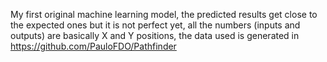 My first original machine learning model, the predicted results get close to the expected ones but it is not perfect yet, all the numbers (inputs and outputs) are basically X and Y positions, the data used is generated in https://github.com/PauloFDO/Pathfinder
